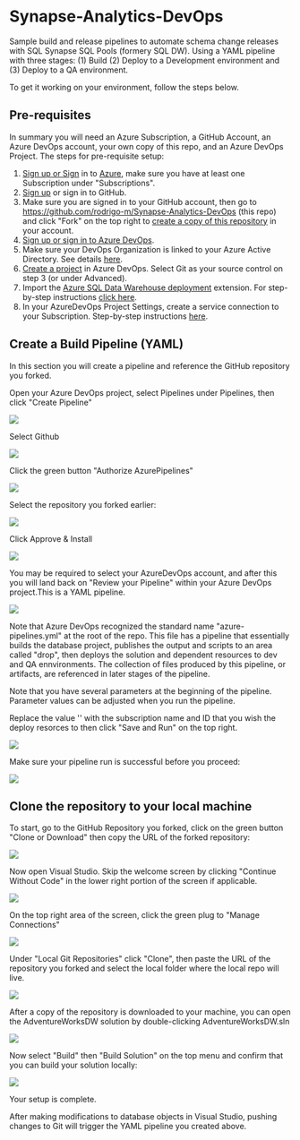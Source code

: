 # Synapse-Analytics-DevOps
Sample build and release pipelines to automate schema change releases with SQL Synapse SQL Pools (formery SQL DW). Using a YAML pipeline with three stages: (1) Build (2) Deploy to a Development environment and (3) Deploy to a QA environment.

To get it working on your environment, follow the steps below.
## Pre-requisites

In summary you will need an Azure Subscription, a GitHub Account, an Azure DevOps account, your own copy of this repo, and an Azure DevOps Project. The steps for pre-requisite setup: 

1. [Sign up or Sign](https://docs.microsoft.com/en-us/learn/modules/create-an-azure-account/) in to [Azure](http://portal.azure.com), make sure you have at least one Subscription under "Subscriptions".  
2. [Sign up](https://help.github.com/en/github/getting-started-with-github/signing-up-for-a-new-github-account) or sign in to GitHub. 
3. Make sure you are signed in to your GitHub account, then go to https://github.com/rodrigo-m/Synapse-Analytics-DevOps (this repo) and click "Fork" on the top right to [create a copy of this repository](https://guides.github.com/activities/forking/) in your account.  
4. [Sign up or sign in to Azure DevOps](https://docs.microsoft.com/en-us/azure/devops/user-guide/sign-up-invite-teammates?view=azure-devops).
5. Make sure your DevOps Organization is linked to your Azure Active Directory. See details [here](https://docs.microsoft.com/en-us/azure/devops/organizations/accounts/connect-organization-to-azure-ad?view=azure-devops#connect-your-organization-to-azure-ad).
6. [Create a project](https://docs.microsoft.com/en-us/azure/devops/organizations/projects/create-project?view=azure-devops&tabs=preview-page) in Azure DevOps. Select Git as your source control on step 3 (or under Advanced). 
7. Import the [Azure SQL Data Warehouse deployment](https://marketplace.visualstudio.com/items?itemName=ms-sql-dw.SQLDWDeployment) extension. For step-by-step instructions [click here](./InstallDwDeploymentExtension.md). 
8. In your AzureDevOps Project Settings, create a service connection to your Subscription. Step-by-step instructions [here](./AddServiceConnection.md).

## Create a Build Pipeline (YAML)

In this section you will create a pipeline and reference the GitHub repository you forked.

Open your Azure DevOps project, select Pipelines under Pipelines, then click "Create Pipeline"

![](images/2020-03-31-13-19-05.png)

Select Github 

![](images/2020-03-31-13-20-18.png)

Click the green button "Authorize AzurePipelines"

![](images/2020-04-02-14-45-56.png)

Select the repository you forked earlier: 

![](images/2020-04-02-14-48-18.png)

Click Approve & Install

![](images/2020-04-02-14-49-25.png)

You may be required to select your AzureDevOps account, and after this you will land back on "Review your Pipeline" within your Azure DevOps project.This is a YAML pipeline. 

![](images/2020-04-02-14-51-58.png)

Note that Azure DevOps recognized the standard name "azure-pipelines.yml" at the root of the repo. This file has a pipeline that essentially builds the database project, publishes the output and scripts to an area called "drop", then deploys the solution and dependent resources to dev and QA ennvironments. The collection of files produced by this pipeline, or artifacts, are referenced in later stages of the pipeline.  

Note that you have several parameters at the beginning of the pipeline. Parameter values can be adjusted when you run the pipeline.

Replace the value '<Your Subscription Name and ID>' with the subscription name and ID that you wish the deploy resorces to then click "Save and Run" on the top right.

![](images/2020-06-18-16-43-03.png)



Make sure your pipeline run is successful before you proceed: 

![](images/2020-04-02-15-07-09.png)

## Clone the repository to your local machine

To start, go to the GitHub Repository you forked, click on the green button "Clone or Download" then copy the URL of the forked repository:

![](images/2020-04-02-15-39-22.png)

Now open Visual Studio. Skip the welcome screen by clicking "Continue Without Code" in the lower right portion of the screen if applicable. 

![](images/2020-04-02-15-29-32.png)

On the top right area of the screen, click the green plug to "Manage Connections"

![](images/2020-04-02-15-32-51.png)

Under "Local Git Repositories" click "Clone", then paste the URL of the repository you forked and select the local folder where the local repo will live. 

![](images/2020-04-02-15-36-14.png)

After a copy of the repository is downloaded to your machine, you can open the AdventureWorksDW solution by double-clicking AdventureWorksDW.sln

![](images/2020-04-02-15-46-57.png)

Now select "Build" then "Build Solution" on the top menu and confirm that you can build your solution locally:

![](images/2020-04-02-15-51-24.png)

Your setup is complete.

After making modifications to database objects in Visual Studio, pushing changes to Git will trigger the YAML pipeline you created above.

